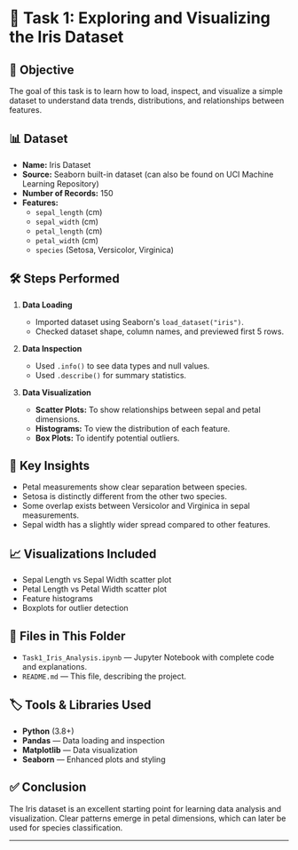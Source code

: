 # 🌸 Task 1: Exploring and Visualizing the Iris Dataset

## 📌 Objective
The goal of this task is to learn how to load, inspect, and visualize a simple dataset to understand data trends, distributions, and relationships between features.

## 📊 Dataset
- **Name:** Iris Dataset  
- **Source:** Seaborn built-in dataset (can also be found on UCI Machine Learning Repository)  
- **Number of Records:** 150  
- **Features:**
  - `sepal_length` (cm)
  - `sepal_width` (cm)
  - `petal_length` (cm)
  - `petal_width` (cm)
  - `species` (Setosa, Versicolor, Virginica)

## 🛠 Steps Performed
1. **Data Loading**
   - Imported dataset using Seaborn's `load_dataset("iris")`.
   - Checked dataset shape, column names, and previewed first 5 rows.
   
2. **Data Inspection**
   - Used `.info()` to see data types and null values.
   - Used `.describe()` for summary statistics.

3. **Data Visualization**
   - **Scatter Plots:** To show relationships between sepal and petal dimensions.
   - **Histograms:** To view the distribution of each feature.
   - **Box Plots:** To identify potential outliers.

## 🧠 Key Insights
- Petal measurements show clear separation between species.
- Setosa is distinctly different from the other two species.
- Some overlap exists between Versicolor and Virginica in sepal measurements.
- Sepal width has a slightly wider spread compared to other features.

## 📈 Visualizations Included
- Sepal Length vs Sepal Width scatter plot
- Petal Length vs Petal Width scatter plot
- Feature histograms
- Boxplots for outlier detection

## 📂 Files in This Folder
- `Task1_Iris_Analysis.ipynb` — Jupyter Notebook with complete code and explanations.
- `README.md` — This file, describing the project.

## 🏷 Tools & Libraries Used
- **Python** (3.8+)
- **Pandas** — Data loading and inspection
- **Matplotlib** — Data visualization
- **Seaborn** — Enhanced plots and styling

## ✅ Conclusion
The Iris dataset is an excellent starting point for learning data analysis and visualization. Clear patterns emerge in petal dimensions, which can later be used for species classification.

---

